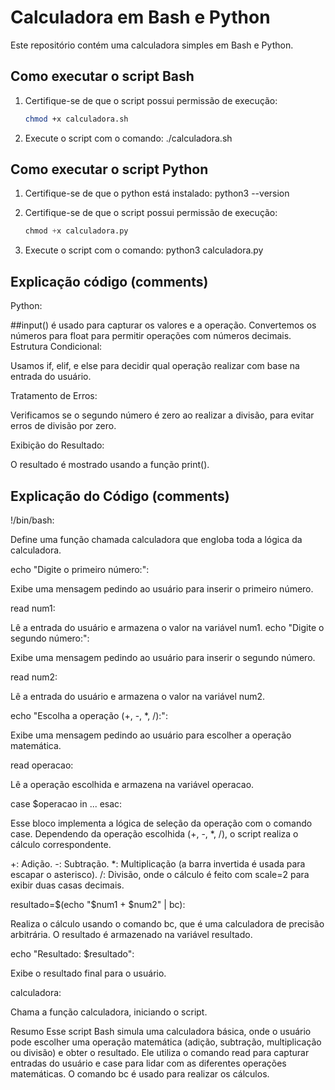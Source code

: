 # Calculadora em Bash e Python

Este repositório contém uma calculadora simples em Bash e Python.

## Como executar o script Bash

1. Certifique-se de que o script possui permissão de execução:
   ```bash
   chmod +x calculadora.sh
2. Execute o script com o comando:
  ./calculadora.sh

## Como executar o script Python

1. Certifique-se de que o python está instalado:
   python3 --version

1. Certifique-se de que o script possui permissão de execução:
   ```python
   chmod +x calculadora.py
2. Execute o script com o comando:
   python3 calculadora.py

## Explicação código (comments)

Python:

##input() 
é usado para capturar os valores e a operação. Convertemos os números para float para permitir operações com números decimais.
Estrutura Condicional:

Usamos if, elif, e else para decidir qual operação realizar com base na entrada do usuário.

Tratamento de Erros:

Verificamos se o segundo número é zero ao realizar a divisão, para evitar erros de divisão por zero.

Exibição do Resultado:

O resultado é mostrado usando a função print().



## Explicação do Código (comments)

!/bin/bash:

Define uma função chamada calculadora que engloba toda a lógica da calculadora.

echo "Digite o primeiro número:":

Exibe uma mensagem pedindo ao usuário para inserir o primeiro número.

read num1:

Lê a entrada do usuário e armazena o valor na variável num1.
echo "Digite o segundo número:":

Exibe uma mensagem pedindo ao usuário para inserir o segundo número.

read num2:

Lê a entrada do usuário e armazena o valor na variável num2.

echo "Escolha a operação (+, -, *, /):":

Exibe uma mensagem pedindo ao usuário para escolher a operação matemática.

read operacao:

Lê a operação escolhida e armazena na variável operacao.

case $operacao in ... esac:

Esse bloco implementa a lógica de seleção da operação com o comando case. Dependendo da operação escolhida (+, -, *, /), o script realiza o cálculo correspondente.

+: Adição.
-: Subtração.
\*: Multiplicação (a barra invertida é usada para escapar o asterisco).
/: Divisão, onde o cálculo é feito com scale=2 para exibir duas casas decimais.

resultado=$(echo "$num1 + $num2" | bc):

Realiza o cálculo usando o comando bc, que é uma calculadora de precisão arbitrária. O resultado é armazenado na variável resultado.

echo "Resultado: $resultado":

Exibe o resultado final para o usuário.

calculadora:

Chama a função calculadora, iniciando o script.

Resumo
Esse script Bash simula uma calculadora básica, onde o usuário pode escolher uma operação matemática (adição, subtração, multiplicação ou divisão) e obter o resultado. Ele utiliza o comando read para capturar entradas do usuário e case para lidar com as diferentes operações matemáticas. O comando bc é usado para realizar os cálculos.





